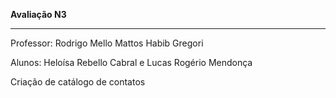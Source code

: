 <p style={ align-items: center}><b>Avaliação N3</b></p>
<hr>
<p>Professor: Rodrigo Mello Mattos Habib Gregori</p>
<p>Alunos: Heloísa Rebello Cabral e Lucas Rogério Mendonça</p>

<p>Criação de catálogo de contatos</p>
